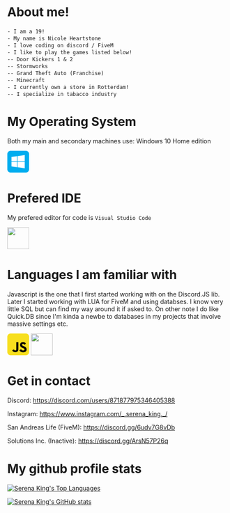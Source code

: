 <!-- Main About Me -->
# About me!
```
- I am a 19! 
- My name is Nicole Heartstone
- I love coding on discord / FiveM
- I like to play the games listed below!
-- Door Kickers 1 & 2
-- Stormworks
-- Grand Theft Auto (Franchise)
-- Minecraft
- I currently own a store in Rotterdam!
-- I specialize in tabacco industry
```
<!-- Main About Me -->

<!-- Last Gaming Videos -->
<!-- # Latest Video's -->
<!-- Last Gaming Videos -->

<!-- Languages / Tools -->
# My Operating System
Both my main and secondary machines use:
Windows 10 Home edition

<img src="https://github.com/edent/SuperTinyIcons/blob/master/images/svg/windows.svg" width=50 height=50>

# Prefered IDE
My prefered editor for code is `Visual Studio Code`

<img src="https://upload.wikimedia.org/wikipedia/commons/9/9a/Visual_Studio_Code_1.35_icon.svg" width=50 height=50>

# Languages I am familiar with

Javascript is the one that I first started working with on the Discord.JS lib. Later I started working with LUA for FiveM and using databses. I know very little SQL but can find my way around it if asked to. On other note I do like Quick.DB since I'm kinda a newbe to databases in my projects that involve massive settings etc.

<img src="https://github.com/edent/SuperTinyIcons/blob/master/images/svg/javascript.svg" width=50 height=50> <img src="https://upload.wikimedia.org/wikipedia/commons/c/cf/Lua-Logo.svg" width=50 height=50>
<!-- Languages / Tools -->

<!-- Contact Me -->
# Get in contact
Discord: https://discord.com/users/871877975346405388

Instagram: https://www.instagram.com/_.serena_king._/



San Andreas Life (FiveM): https://discord.gg/6udv7G8vDb

Solutions Inc. (Inactive): https://discord.gg/ArsN57P26q

<!-- Contact Me -->

<!-- Latest Stats -->
# My github profile stats

[![Serena King's Top Languages](https://github-readme-stats.vercel.app/api/top-langs/?username=SerenaKing&theme=github_dark)](https://github.com/anuraghazra/github-readme-stats)

[![Serena King's GitHub stats](https://github-readme-stats.vercel.app/api?username=SerenaKing&theme=github_dark)](https://github.com/anuraghazra/github-readme-stats)

